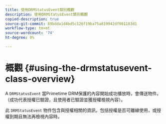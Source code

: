 ```yaml
---
title: 使用DRMStatusEvent類別概觀
description: 使用DRMStatusEvent類別概觀
copied-description: true
source-git-commit: 89bdda1d4bd5c126f19ba75a819942df901183d1
workflow-type: tm+mt
source-wordcount: '74'
ht-degree: 0%

---
```



# 概觀 {#using-the-drmstatusevent-class-overview}

A `DRMStatusEvent` 當Primetime DRM保護的內容開始成功播放時，會傳送物件。 （成功代表授權已驗證，且使用者已驗證並獲授權檢視內容）。

此 `DRMStatusEvent` 物件包含與授權相關的資訊，包括授權是否可離線使用，或授權到期且無法再檢視內容時。
